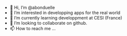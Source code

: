 - 👋 Hi, I’m @abonduelle
- 👀 I’m interested in developping apps for the real world
- 🌱 I’m currently learning developpment at CESI (France)
- 💞️ I’m looking to collaborate on github.
- 📫 How to reach me ...

<!---
abonduelle/abonduelle is a ✨ special ✨ repository because its `README.md` (this file) appears on your GitHub profile.
You can click the Preview link to take a look at your changes.
--->
